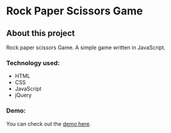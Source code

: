 # Rock Paper Scissors Game

## About this project
Rock paper scissors Game. A simple game written in JavaScript.

### Technology used:
- HTML 
- CSS
- JavaScript
- jQuery

### Demo:
You can check out the [demo here](https://ewaras.github.io/rock-paper-scissors-game/).